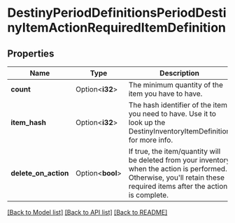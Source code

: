 # DestinyPeriodDefinitionsPeriodDestinyItemActionRequiredItemDefinition

## Properties

Name | Type | Description | Notes
------------ | ------------- | ------------- | -------------
**count** | Option<**i32**> | The minimum quantity of the item you have to have. | [optional]
**item_hash** | Option<**i32**> | The hash identifier of the item you need to have. Use it to look up the DestinyInventoryItemDefinition for more info. | [optional]
**delete_on_action** | Option<**bool**> | If true, the item/quantity will be deleted from your inventory when the action is performed. Otherwise, you'll retain these required items after the action is complete. | [optional]

[[Back to Model list]](../README.md#documentation-for-models) [[Back to API list]](../README.md#documentation-for-api-endpoints) [[Back to README]](../README.md)


